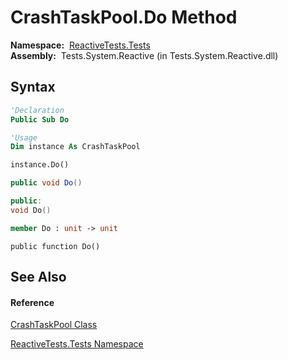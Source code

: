 # CrashTaskPool.Do Method

**Namespace:**  [ReactiveTests.Tests](ReactiveTests.Tests\ReactiveTests.Tests.md)  
**Assembly:**  Tests.System.Reactive (in Tests.System.Reactive.dll)

## Syntax

```vb
'Declaration
Public Sub Do
```

```vb
'Usage
Dim instance As CrashTaskPool

instance.Do()
```

```csharp
public void Do()
```

```c++
public:
void Do()
```

```fsharp
member Do : unit -> unit 
```

```jscript
public function Do()
```

## See Also

#### Reference

[CrashTaskPool Class](CrashTaskPool\CrashTaskPool.md)

[ReactiveTests.Tests Namespace](ReactiveTests.Tests\ReactiveTests.Tests.md)




